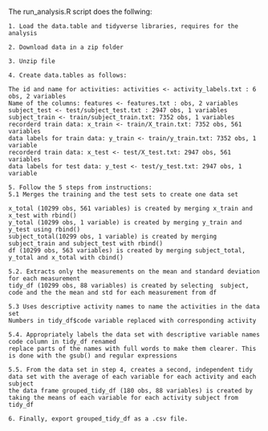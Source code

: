 

The run_analysis.R script does the follwing:

	1. Load the data.table and tidyverse libraries, requires for the analysis

	2. Download data in a zip folder
	
	3. Unzip file 

	4. Create data.tables as follows:

	The id and name for activities: activities <- activity_labels.txt : 6 obs, 2 variables
	Name of the columns: features <- features.txt : obs, 2 variables
	subject_test <- test/subject_test.txt : 2947 obs, 1 variables
	subject_train <- train/subject_train.txt: 7352 obs, 1 variables
	recorderd train data: x_train <- train/X_train.txt: 7352 obs, 561 variables
	data labels for train data: y_train <- train/y_train.txt: 7352 obs, 1 variable
	recorderd train data: x_test <- test/X_test.txt: 2947 obs, 561 variables
	data labels for test data: y_test <- test/y_test.txt: 2947 obs, 1 variable

	5. Follow the 5 steps from instructions:
	5.1 Merges the training and the test sets to create one data set

	x_total (10299 obs, 561 variables) is created by merging x_train and x_test with rbind() 
	y_total (10299 obs, 1 variable) is created by merging y_train and y_test using rbind() 
	subject_total(10299 obs, 1 variable) is created by merging subject_train and subject_test with rbind()
	df (10299 obs, 563 variables) is created by merging subject_total, y_total and x_total with cbind()

	5.2. Extracts only the measurements on the mean and standard deviation for each measurement
	tidy_df (10299 obs, 88 variables) is created by selecting  subject, code and the the mean and std for each measurement from df

	5.3 Uses descriptive activity names to name the activities in the data set
	Numbers in tidy_df$code variable replaced with corresponding activity

	5.4. Appropriately labels the data set with descriptive variable names
	code column in tidy_df renamed
	replace parts of the names with full words to make them clearer. This is done with the gsub() and regular expressions

	5.5. From the data set in step 4, creates a second, independent tidy data set with the average of each variable for each activity and each subject
	the data frame grouped_tidy_df (180 obs, 88 variables) is created by taking the means of each variable for each activity subject from tidy_df
	
	6. Finally, export grouped_tidy_df as a .csv file.


